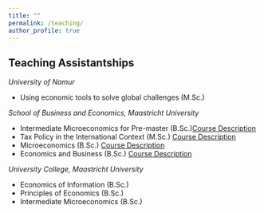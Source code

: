 ```yaml
---
title: ""
permalink: /teaching/
author_profile: true
---
```

## **Teaching Assistantships** 
*University of Namur* 
* Using economic tools to solve global challenges (M.Sc.)

*School of Business and Economics, Maastricht University* 
* Intermediate Microeconomics for Pre-master (B.Sc.)[Course Description](https://code.unimaas.nl/Code/Display?intCalendarID=30&intBAMA=1&SearchString=EBC2197)  
* Tax Policy in the International Context (M.Sc.) [Course Description](https://code.unimaas.nl/Code/Display?intCalendarID=30&intBAMA=2&SearchString=EBC4034)  
* Microeconomics (B.Sc.) [Course Description](https://code.unimaas.nl/Code/Display?intCalendarID=30&intBAMA=1&SearchString=EBC1010) 
* Economics and Business (B.Sc.)  [Course Description](https://code.unimaas.nl/Code/Display?intCalendarID=30&intBAMA=1&SearchString=EBC1009) 


*University College, Maastricht University*  
* Economics of Information (B.Sc.)
* Principles of Economics (B.Sc.)
* Intermediate Microeconomics (B.Sc.) 

